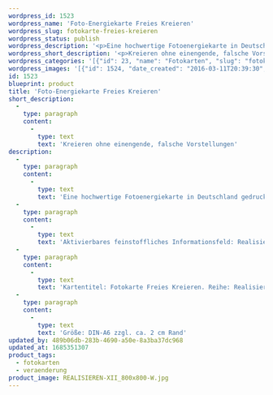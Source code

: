 ```yaml
---
wordpress_id: 1523
wordpress_name: 'Foto-Energiekarte Freies Kreieren'
wordpress_slug: fotokarte-freies-kreieren
wordpress_status: publish
wordpress_description: '<p>Eine hochwertige Fotoenergiekarte in Deutschland gedruckt und in Handarbeit laminiert.  Sie ist in Postkartengröße (DIN-A6) gut zu transportieren und kann auch auf den Körper aufgelegt werden.</p><p>Aktivierbares feinstoffliches Informationsfeld: Realisieren, Kreieren – Unwahrhaftige, einengende Vorstellungen aufgeben – Stimmigkeit – Sicherheit: Kreieren ohne einengende, falsche Vorstellungen.</p><p>Kartentitel: Fotokarte Freies Kreieren. Reihe: Realisieren</p><p>Größe: DIN-A6 zzgl. ca. 2 cm Rand<br />Andere Formate sind individuell für Sie innerhalb weniger Tage herstellbar. Bitte kontaktieren Sie uns hierfür unter <a href="mailto:info@elvedenverlag.de">info@elvedenverlag.de</a>.</p><p><a href="https://my.feenbaum.de/anwendung-energiebilder-foto-laminiert/">Anwendungshinweise</a>      <a href="https://my.feenbaum.de/produktinformationen-fotokarten/">Produktinformationen</a></p>'
wordpress_short_description: '<p>Kreieren ohne einengende, falsche Vorstellungen<br /><em>Hinweis: Das Wasserzeichen „Elveden Verlag Energiebild“ wird nicht mit gedruckt</em></p>'
wordpress_categories: '[{"id": 23, "name": "Fotokarten", "slug": "fotokarten"}, {"id": 67, "name": "Ver\u00e4nderung", "slug": "veraenderung"}]'
wordpress_images: '[{"id": 1524, "date_created": "2016-03-11T20:39:30", "date_created_gmt": "2016-03-11T18:39:30", "date_modified": "2016-03-11T20:39:30", "date_modified_gmt": "2016-03-11T18:39:30", "src": "https://my.feenbaum.de/wp-content/uploads/2016/03/REALISIEREN-XII_800x800-W.jpg", "name": "REALISIEREN-XII_800x800-W", "alt": ""}]'
id: 1523
blueprint: product
title: 'Foto-Energiekarte Freies Kreieren'
short_description:
  -
    type: paragraph
    content:
      -
        type: text
        text: 'Kreieren ohne einengende, falsche Vorstellungen'
description:
  -
    type: paragraph
    content:
      -
        type: text
        text: 'Eine hochwertige Fotoenergiekarte in Deutschland gedruckt und in Handarbeit laminiert.  Sie ist in Postkartengröße (DIN-A6) gut zu transportieren und kann auch auf den Körper aufgelegt werden.'
  -
    type: paragraph
    content:
      -
        type: text
        text: 'Aktivierbares feinstoffliches Informationsfeld: Realisieren, Kreieren – Unwahrhaftige, einengende Vorstellungen aufgeben – Stimmigkeit – Sicherheit: Kreieren ohne einengende, falsche Vorstellungen.'
  -
    type: paragraph
    content:
      -
        type: text
        text: 'Kartentitel: Fotokarte Freies Kreieren. Reihe: Realisieren'
  -
    type: paragraph
    content:
      -
        type: text
        text: 'Größe: DIN-A6 zzgl. ca. 2 cm Rand'
updated_by: 489b06db-283b-4690-a50e-8a3ba37dc968
updated_at: 1685351307
product_tags:
  - fotokarten
  - veraenderung
product_image: REALISIEREN-XII_800x800-W.jpg
---
```

